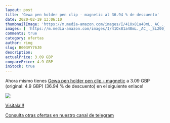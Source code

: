```yaml
---
layout: post
title: 'Gewa pen holder pen clip - magnetic al 36.94 % de descuento'
date: 2020-02-19 13:06:10
thumbnailImage: 'https://m.media-amazon.com/images/I/41Ox81a48mL._AC_._SL200_.jpg'
images: [ 'https://m.media-amazon.com/images/I/41Ox81a48mL._AC_._SL200_.jpg' ]
comments: true
category: ofertas
author: ring
slug: B003VY76J0
description:
actualPrice: 3.09 GBP
comparePrice: 4.9 GBP
inStock: true
---
```


Ahora mismo tienes [Gewa pen holder pen clip - magnetic](https://www.amazon.com/dp/B003VY76J0/?tag=redken08-20) a 3.09 GBP (original: 4.9 GBP) (36.94 %  de descuento) en el siguiente enlace!

[![](https://m.media-amazon.com/images/I/41Ox81a48mL._AC_._SL200_.jpg)](https://www.amazon.com/dp/B003VY76J0/?tag=redken08-20)

[Visítala!!!](https://www.amazon.com/dp/B003VY76J0/?tag=redken08-20)

[Consulta otras ofertas en nuestro canal de telegram](https://t.me/s/ofertas25)

